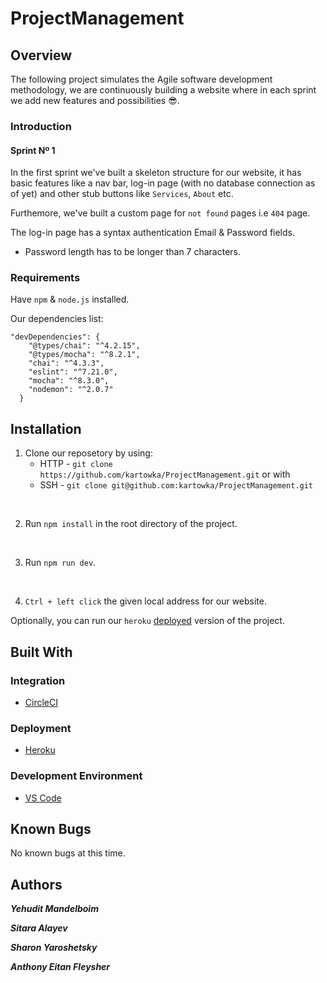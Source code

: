 # ProjectManagement

## Overview
The following project simulates the Agile software development methodology, we are continuously building a website where in each sprint we add new features and possibilities :sunglasses:.

### Introduction
#### Sprint Nº 1
In the first sprint we've built a skeleton structure for our website, it has basic features like a nav bar, log-in page (with no database connection as of yet) and other stub buttons like `Services`, `About` etc.

Furthemore, we've built a custom page for `not found` pages i.e `404` page.

The log-in page has a syntax authentication Email & Password fields.
- Password length has to be longer than 7 characters.
 
### Requirements
Have `npm` & `node.js` installed.

Our dependencies list:
```
"devDependencies": {
    "@types/chai": "^4.2.15",
    "@types/mocha": "^8.2.1",
    "chai": "^4.3.3",
    "eslint": "^7.21.0",
    "mocha": "^8.3.0",
    "nodemon": "^2.0.7"
  }
```
## Installation
1. Clone our reposetory by using:
    * HTTP - `git clone https://github.com/kartowka/ProjectManagement.git` or with
    * SSH - `git clone git@github.com:kartowka/ProjectManagement.git`
<br/>

2. Run `npm install` in the root directory of the project.
<br/>

3. Run `npm run dev`.
<br/>

4. `Ctrl + left click` the given local address for our website.

Optionally, you can run our `heroku` [deployed](https://projectmanagmentsce.herokuapp.com/) version of the project.
## Built With
### Integration
- [CircleCI](https://circleci.com/)
### Deployment
- [Heroku](https://www.heroku.com/)
### Development Environment
- [VS Code](https://code.visualstudio.com/)
## Known Bugs
No known bugs at this time.
## Authors
___Yehudit Mandelboim___

___Sitara Alayev___

___Sharon Yaroshetsky___

___Anthony Eitan Fleysher___
